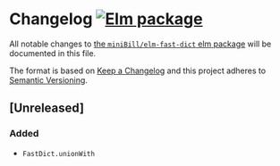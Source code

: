 # Changelog [![Elm package](https://img.shields.io/elm-package/v/miniBill/elm-fast-dict.svg)](https://package.elm-lang.org/packages/miniBill/elm-fast-dict/latest/)

All notable changes to
[the `miniBill/elm-fast-dict` elm package](http://package.elm-lang.org/packages/miniBill/elm-fast-dict/latest)
will be documented in this file.

The format is based on [Keep a Changelog](http://keepachangelog.com/en/1.0.0/)
and this project adheres to
[Semantic Versioning](http://semver.org/spec/v2.0.0.html).

## [Unreleased]

### Added

  - `FastDict.unionWith`

